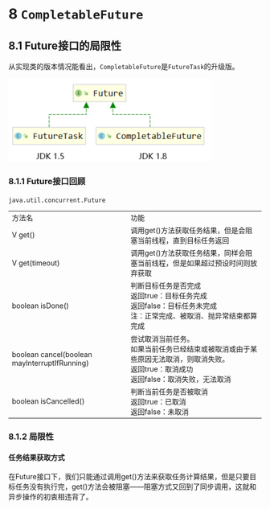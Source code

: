 # 8 `CompletableFuture`

## 8.1 Future接口的局限性

从实现类的版本情况能看出，`CompletableFuture`是`FutureTask`的升级版。

<img src="./JUC.assets/image-20230525112226157.png" alt="image-20230525112226157" style="zoom:50%;" />

### 8.1.1 Future接口回顾

`java.util.concurrent.Future`

|                                               |                                                              |
| --------------------------------------------- | ------------------------------------------------------------ |
| 方法名                                        | 功能                                                         |
| V get()                                       | 调用get()方法获取任务结果，但是会阻塞当前线程，直到目标任务返回 |
| V get(timeout)                                | 调用get()方法获取任务结果，同样会阻塞当前线程，但是如果超过预设时间则放弃获取 |
| boolean isDone()                              | 判断目标任务是否完成<br>返回true：目标任务完成<br>返回false：目标任务未完成<br>注：正常完成、被取消、抛异常结束都算完成 |
| boolean cancel(boolean mayInterruptIfRunning) | 尝试取消当前任务。<br>如果当前任务已经结束或被取消或由于某些原因无法取消，则取消失败。<br>返回true：取消成功<br>返回false：取消失败，无法取消 |
| boolean isCancelled()                         | 判断当前任务是否被取消<br>返回true：已取消<br>返回false：未取消 |

### 8.1.2 局限性

#### 任务结果获取方式

在Future接口下，我们只能通过调用get()方法来获取任务计算结果，但是只要目标任务没有执行完，get()方法会被阻塞——阻塞方式又回到了同步调用，这就和异步操作的初衷相违背了。



